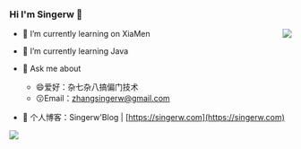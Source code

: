 ### Hi I'm Singerw 👋

                          
<a href="https://github.com/singerw/convoychat">
  <img align="right" src="https://github-readme-stats.vercel.app/api?username=isingerw&repo=convoychat&theme=buefy  " />
</a>

- 🔭 I’m currently learning on XiaMen

- 🌱 I’m currently learning Java


- 💬 Ask me about
  * 😄爱好：杂七杂八搞偏门技术
  * 😗Email：zhangsingerw@gmail.com


- 💬 个人博客：Singerw'Blog | [https://singerw.com](https://singerw.com)



<a href="https://github.com/isingerw/CampusOrderingSystem">
  <img align="center" src="https://github-readme-stats.vercel.app/api/pin/?username=isingerw&repo=CampusOrderingSystem" />
</a>
